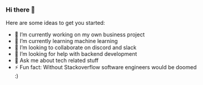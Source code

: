 ### Hi there 👋

Here are some ideas to get you started:

- 🔭 I’m currently working on my own business project
- 🌱 I’m currently learning machine learning
- 👯 I’m looking to collaborate on discord and slack
- 🤔 I’m looking for help with backend development
- 💬 Ask me about tech related stuff
- ⚡ Fun fact: Without Stackoverflow software engineers would be doomed :)
